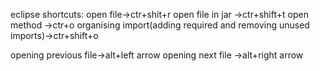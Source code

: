 eclipse shortcuts:
open file->ctr+shit+r
open file in jar ->ctr+shift+t
open method ->ctr+o
organising import(adding  required and removing unused imports)->ctr+shift+o

opening previous file->alt+left arrow
opening next file  ->alt+right arrow